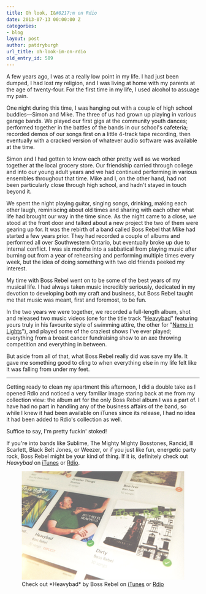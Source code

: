 ```yaml
---
title: Oh look, I&#8217;m on Rdio
date: 2013-07-13 00:00:00 Z
categories:
- blog
layout: post
author: patdryburgh
url_title: oh-look-im-on-rdio
old_entry_id: 589
---
```


A few years ago, I was at a really low point in my life. I had just been dumped, I had lost my religion, and I was living at home with my parents at the age of twenty-four. For the first time in my life, I used alcohol to assuage my pain.

One night during this time, I was hanging out with a couple of high school buddies—Simon and Mike. The three of us had grown up playing in various garage bands. We played our first gigs at the community youth dances; performed together in the battles of the bands in our school's cafeteria; recorded demos of our songs first on a little 4-track tape recording, then eventually with a cracked version of whatever audio software was available at the time.

Simon and I had gotten to know each other pretty well as we worked together at the local grocery store. Our friendship carried through college and into our young adult years and we had continued performing in various ensembles throughout that time. Mike and I, on the other hand, had not been particularly close through high school, and hadn't stayed in touch beyond it.

We spent the night playing guitar, singing songs, drinking, making each other laugh, reminiscing about old times and sharing with each other what life had brought our way in the time since. As the night came to a close, we stood at the front door and talked about a new project the two of them were gearing up for. It was the rebirth of a band called Boss Rebel that Mike had started a few years prior. They had recorded a couple of albums and performed all over Southwestern Ontario, but eventually broke up due to internal conflict. I was six months into a sabbatical from playing music after burning out from a year of rehearsing and performing multiple times every week, but the idea of doing something with two old friends peeked my interest.

My time with Boss Rebel went on to be some of the best years of my musical life. I had always taken music incredibly seriously, dedicated in my devotion to developing both my craft and business, but Boss Rebel taught me that music was meant, first and foremost, to be fun.

In the two years we were together, we recorded a full-length album, shot and released two music videos (one for the title track "[Heavybad][3]" featuring yours truly in his favourite style of swimming attire, the other for "[Name in Lights][4]"), and played some of the craziest shows I've ever played; everything from a breast cancer fundraising show to an axe throwing competition and everything in between.

But aside from all of that, what Boss Rebel really did was save my life. It gave me something good to cling to when everything else in my life felt like it was falling from under my feet.

***

Getting ready to clean my apartment this afternoon, I did a double take as I opened Rdio and noticed a very familiar image staring back at me from my collection view: the album art for the only Boss Rebel album I was a part of. I have had no part in handling any of the business affairs of the band, so while I knew it had been available on iTunes since its release, I had no idea it had been added to Rdio's collection as well.

Suffice to say, I'm pretty fuckin' stoked!

If you're into bands like Sublime, The Mighty Mighty Bosstones, Rancid, Ill Scarlett, Black Belt Jones, or Weezer, or if you just like fun, energetic party rock, Boss Rebel might be your kind of thing. If it is, definitely check out *Heavybad* on [iTunes][1] or [Rdio][2].

<figure>
  <img src="/images/uploads/heavybadrdio.jpg" alt="Heavybad on Rdio" />
  <figcaption>
    Check out *Heavybad* by Boss Rebel on <a href="https://itunes.apple.com/album/heavybad/id389368089">iTunes</a> or <a href="http://rd.io/x/QL6oPmoyVQ/">Rdio</a>
  </figcaption>
</figure>

[1]: https://itunes.apple.com/album/heavybad/id389368089
[2]: http://rd.io/x/QL6oPmoyVQ/
[3]: http://vimeo.com/15709780
[4]: http://vimeo.com/27176349